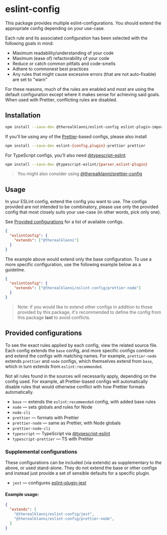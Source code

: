 # eslint-config

This package provides multiple eslint-configurations. You should extend the appropriate config
depending on your use-case.

Each rule and its associated configuration has been selected with the following goals in mind:

- Maximum readability/understanding of your code
- Maximum (ease of) refactorability of your code
- Reduce or catch common pitfalls and code-smells
- Adhere to commonest best practices
- Any rules that might cause excessive errors (that are not auto-fixable) are set to "warn"

For these reasons, much of the rules are enabled and most are using the default configuration
except where it makes sense for achieving said goals. When used with Prettier, conflicting rules
are disabled.

## Installation

```sh
npm install --save-dev @therealklanni/eslint-config eslint-plugin-import eslint
```

If you'll be using any of the [Prettier](https://prettier.io)-based configs, please also install

```sh
npm install --save-dev eslint-{config,plugin}-prettier prettier
```

For TypeScript configs, you'll also need [@typescript-eslint](https://github.com/typescript-eslint/typescript-eslint)

```sh
npm install --save-dev @typescript-eslint/{parser,eslint-plugin}
```

> You might also consider using [@therealklanni/prettier-config](https://github.com/therealklanni/prettier-config)

## Usage

In your ESLint config, extend the config you want to use. The configs provided are not intended to
be combinatory, please use only the provided config that most closely suits your use-case (in other
words, pick only one).

See [Provided configurations](#provided-configurations) for a list of available configs.

```json
{
  "eslintConfig": {
    "extends": ["@therealklanni"]
  }
}
```

The example above would extend only the base configuration. To use a more specific configuration,
use the following example below as a guideline.

```json
{
  "eslintConfig": {
    "extends": ["@therealklanni/eslint-config/prettier-node"]
  }
}
```

> Note: if you would like to extend other configs in addition to those provided by this package,
> it's recommended to define the config from this package **last** to avoid conflicts.

## Provided configurations

To see the exact rules applied by each config, view the related source file. Each config extends
the `base` config, and more specific configs combine and extend the configs with matching names.
For example, `prettier-node` extends `prettier` and `node` configs, which themselves extend from
`base`, which in turn extends from `eslint:recommended`.

Not all rules found in the sources will necessarily apply, depending on the config used. For
example, all Prettier-based configs will automatically disable rules that would otherwise conflict
with how Prettier formats automatically.

- `base` — extends the `eslint:recommended` config, with added base rules
- `node` — sets globals and rules for Node
- `node-cli`
- `prettier` — formats with Prettier
- `prettier-node` — same as Prettier, with Node globals
- `prettier-node-cli`
- `typescript` — TypeScript via [@typescript-eslint](https://github.com/typescript-eslint/typescript-eslint)
- `typescript-prettier` — TS with Prettier

### Supplemental configurations

These configurations can be included (via extends) as supplementary to the above, or used
stand-alone. They do not extend the base or other configs and instead just provide a set of
sensible defaults for a specific plugin.

- `jest` — configures [eslint-plugin-jest](https://github.com/jest-community/eslint-plugin-jest)

#### Example usage:

```json
{
  "extends": [
    "@therealklanni/eslint-config/jest",
    "@therealklanni/eslint-config/prettier-node",
  ]
}
```
